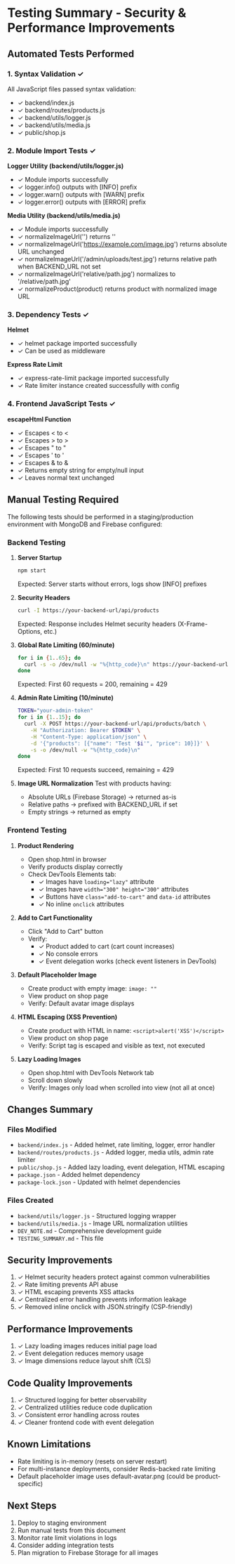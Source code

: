 # Testing Summary - Security & Performance Improvements

## Automated Tests Performed

### 1. Syntax Validation ✓
All JavaScript files passed syntax validation:
- ✓ backend/index.js
- ✓ backend/routes/products.js
- ✓ backend/utils/logger.js
- ✓ backend/utils/media.js
- ✓ public/shop.js

### 2. Module Import Tests ✓
**Logger Utility (backend/utils/logger.js)**
- ✓ Module imports successfully
- ✓ logger.info() outputs with [INFO] prefix
- ✓ logger.warn() outputs with [WARN] prefix
- ✓ logger.error() outputs with [ERROR] prefix

**Media Utility (backend/utils/media.js)**
- ✓ Module imports successfully
- ✓ normalizeImageUrl('') returns ''
- ✓ normalizeImageUrl('https://example.com/image.jpg') returns absolute URL unchanged
- ✓ normalizeImageUrl('/admin/uploads/test.jpg') returns relative path when BACKEND_URL not set
- ✓ normalizeImageUrl('relative/path.jpg') normalizes to '/relative/path.jpg'
- ✓ normalizeProduct(product) returns product with normalized image URL

### 3. Dependency Tests ✓
**Helmet**
- ✓ helmet package imported successfully
- ✓ Can be used as middleware

**Express Rate Limit**
- ✓ express-rate-limit package imported successfully
- ✓ Rate limiter instance created successfully with config

### 4. Frontend JavaScript Tests ✓
**escapeHtml Function**
- ✓ Escapes < to &lt;
- ✓ Escapes > to &gt;
- ✓ Escapes " to &quot;
- ✓ Escapes ' to &#039;
- ✓ Escapes & to &amp;
- ✓ Returns empty string for empty/null input
- ✓ Leaves normal text unchanged

## Manual Testing Required

The following tests should be performed in a staging/production environment with MongoDB and Firebase configured:

### Backend Testing

1. **Server Startup**
   ```bash
   npm start
   ```
   Expected: Server starts without errors, logs show [INFO] prefixes

2. **Security Headers**
   ```bash
   curl -I https://your-backend-url/api/products
   ```
   Expected: Response includes Helmet security headers (X-Frame-Options, etc.)

3. **Global Rate Limiting (60/minute)**
   ```bash
   for i in {1..65}; do
     curl -s -o /dev/null -w "%{http_code}\n" https://your-backend-url/api/products
   done
   ```
   Expected: First 60 requests = 200, remaining = 429

4. **Admin Rate Limiting (10/minute)**
   ```bash
   TOKEN="your-admin-token"
   for i in {1..15}; do
     curl -X POST https://your-backend-url/api/products/batch \
       -H "Authorization: Bearer $TOKEN" \
       -H "Content-Type: application/json" \
       -d '{"products": [{"name": "Test '$i'", "price": 10}]}' \
       -s -o /dev/null -w "%{http_code}\n"
   done
   ```
   Expected: First 10 requests succeed, remaining = 429

5. **Image URL Normalization**
   Test with products having:
   - Absolute URLs (Firebase Storage) → returned as-is
   - Relative paths → prefixed with BACKEND_URL if set
   - Empty strings → returned as empty

### Frontend Testing

1. **Product Rendering**
   - Open shop.html in browser
   - Verify products display correctly
   - Check DevTools Elements tab:
     - ✓ Images have `loading="lazy"` attribute
     - ✓ Images have `width="300" height="300"` attributes
     - ✓ Buttons have `class="add-to-cart"` and `data-id` attributes
     - ✓ No inline `onclick` attributes

2. **Add to Cart Functionality**
   - Click "Add to Cart" button
   - Verify:
     - ✓ Product added to cart (cart count increases)
     - ✓ No console errors
     - ✓ Event delegation works (check event listeners in DevTools)

3. **Default Placeholder Image**
   - Create product with empty image: `image: ""`
   - View product on shop page
   - Verify: Default avatar image displays

4. **HTML Escaping (XSS Prevention)**
   - Create product with HTML in name: `<script>alert('XSS')</script>`
   - View product on shop page
   - Verify: Script tag is escaped and visible as text, not executed

5. **Lazy Loading Images**
   - Open shop.html with DevTools Network tab
   - Scroll down slowly
   - Verify: Images only load when scrolled into view (not all at once)

## Changes Summary

### Files Modified
- `backend/index.js` - Added helmet, rate limiting, logger, error handler
- `backend/routes/products.js` - Added logger, media utils, admin rate limiter
- `public/shop.js` - Added lazy loading, event delegation, HTML escaping
- `package.json` - Added helmet dependency
- `package-lock.json` - Updated with helmet dependencies

### Files Created
- `backend/utils/logger.js` - Structured logging wrapper
- `backend/utils/media.js` - Image URL normalization utilities
- `DEV_NOTE.md` - Comprehensive development guide
- `TESTING_SUMMARY.md` - This file

## Security Improvements
1. ✓ Helmet security headers protect against common vulnerabilities
2. ✓ Rate limiting prevents API abuse
3. ✓ HTML escaping prevents XSS attacks
4. ✓ Centralized error handling prevents information leakage
5. ✓ Removed inline onclick with JSON.stringify (CSP-friendly)

## Performance Improvements
1. ✓ Lazy loading images reduces initial page load
2. ✓ Event delegation reduces memory usage
3. ✓ Image dimensions reduce layout shift (CLS)

## Code Quality Improvements
1. ✓ Structured logging for better observability
2. ✓ Centralized utilities reduce code duplication
3. ✓ Consistent error handling across routes
4. ✓ Cleaner frontend code with event delegation

## Known Limitations
- Rate limiting is in-memory (resets on server restart)
- For multi-instance deployments, consider Redis-backed rate limiting
- Default placeholder image uses default-avatar.png (could be product-specific)

## Next Steps
1. Deploy to staging environment
2. Run manual tests from this document
3. Monitor rate limit violations in logs
4. Consider adding integration tests
5. Plan migration to Firebase Storage for all images
